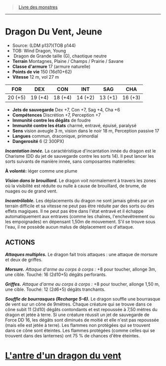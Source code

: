 ﻿> [Livre des monstres](tome_of_beasts.md)

---

# Dragon Du Vent, Jeune

- Source: (LDM p137)(TOB p144)
- TOB: Wind Dragon, Young
-  Dragon de Grande taille (G), chaotique neutre
- **Terrain** Montagnes, Plaine / Champs / Prairie / Savane
- **Classe d'armure** 17 (armure naturelle)
- **Points de vie** 150 (16d10+62)
- **Vitesse** 12 m, vol 27 m

|FOR|DEX|CON|INT|SAG|CHA|
|---|---|---|---|---|---|
|20 (+5)|19 (+4)|18 (+4)|14 (+2)|13 (+1)|16 (+3)|

- **Jets de sauvegarde** Dex +7, Con +7, Sag +4, Cha +6
- **Compétences** Discrétion +7, Perception +7
- **Immunité contre les dégâts** de foudre
- **Immunité contre les états** charmé, entravé, épuisé, paralysé
- **Sens** vision aveugle 3 m, vision dans le noir 18 m, Perception passive 17
- **Langues** commun, draconique, primordial
- **Dangerosité** 6 (2 300PX)

**_Incantation innée._** La caractéristique d'incantation innée du dragon est le Charisme (DD du jet de sauvegarde contre les sorts 14). Il peut lancer les sorts suivants de manière innée, sans composantes matérielles:

**À volonté:** léger comme une plume

**_Vision dans le brouillard._** Le dragon voit normalement à travers les zones où la visibilité est réduite ou nulle à cause de brouillard, de brume, de nuages ou de grand vent.

**_Incontrôlable._** Les déplacements du dragon ne sont jamais gênés par un terrain difficile et sa vitesse ne peut pas être réduite par des sorts ou des effets magiques. Il ne peut pas être dans l'état entravé et il échappe automatiquement aux entraves (comme les chaînes, l'enchevêtrement ou les empoignades) en dépensant 1,50m de mouvement. S'il se trouve sous l'eau, il ne possède aucun malus de déplacement ou d'attaque.

## ACTIONS

**_Attaques multiples._** Le dragon fait trois attaques : une attaque de morsure et deux de griffes.

**_Morsure._** _Attaque d'arme au corps à corps :_ +8 pour toucher, allonge 3m, une cible. Touché: 16 (2d10+5) dégâts perforants.

**_Griffes._** _Attaque d'arme au corps à corps :_ +8 pour toucher, allonge 1,50 m, une cible. Touché: 12 (2d6+5) dégâts tranchants.

**_Souffle de bourrasques (Recharge 5–6)._** Le dragon souffle une bourrasque de vent sur un cône de 9mètres. Chaque créature qui se trouve dans ce cône subit 11 (2d10) dégâts contondants et est repoussée à 7,50 mètres du dragon et jetée à terre. Si une créature réussit un jet de sauvegarde de Force DD 16, les dégâts sont diminués de moitié et elle n'est pas repoussée (mais elle est jetée à terre). Les flammes non protégées qui se trouvent dans ce cône sont éteintes. Les flammes protégées (comme celles qui se trouvent dans des lanternes) ont 75 % de chances d'être éteintes.

# [L'antre d'un dragon du vent](tome_of_beasts_lantre_dun_dragon_du_vent.md)

